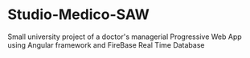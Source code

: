 # Studio-Medico-SAW
Small university project of a doctor's managerial Progressive Web App using Angular framework and FireBase Real Time Database
